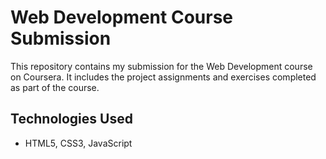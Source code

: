 # Web Development Course Submission

This repository contains my submission for the Web Development course on Coursera. It includes the project assignments and exercises completed as part of the course.


## Technologies Used

- HTML5, CSS3, JavaScript
